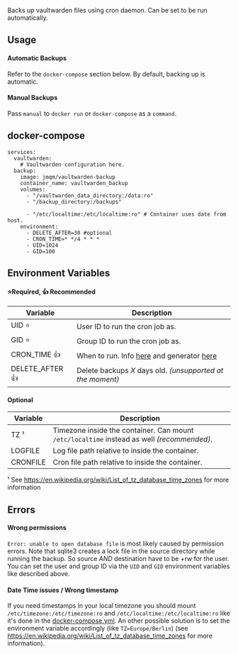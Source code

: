 Backs up vaultwarden files using cron daemon.
Can be set to be run automatically.

## Usage

#### Automatic Backups
Refer to the `docker-compose` section below. By default, backing up is automatic.

#### Manual Backups
Pass `manual` to `docker run` or `docker-compose` as a `command`.

## docker-compose
```
services:
  vaultwarden:
	# Vaultwarden configuration here.
  backup:
    image: jmqm/vaultwarden-backup
    container_name: vaultwarden_backup
    volumes:
      - "/vaultwarden_data_directory:/data:ro"
      - "/backup_directory:/backups"

      - "/etc/localtime:/etc/localtime:ro" # Container uses date from host.
    environment:
      - DELETE_AFTER=30 #optional
      - CRON_TIME=* */4 * * *
      - UID=1024
      - GID=100
```

## Environment Variables
#### ⭐Required, 👍 Recommended
| Variable       | Description                                                                                                                           |
| -------------- | ------------------------------------------------------------------------------------------------------------------------------------- |
| UID          ⭐| User ID to run the cron job as.                                                                                                       |
| GID          ⭐| Group ID to run the cron job as.                                                                                                      |
| CRON_TIME    👍| When to run. Info [here](https://www.ibm.com/docs/en/db2oc?topic=task-unix-cron-format) and generator [here](https://crontab.guru/)   |
| DELETE_AFTER 👍| Delete backups _X_ days old. _(unsupported at the moment)_                                                                            |

#### Optional
| Variable       | Description                                                                                  |
| -------------- | -------------------------------------------------------------------------------------------- |
| TZ ¹           | Timezone inside the container. Can mount `/etc/localtime` instead as well _(recommended)_.   |
| LOGFILE        | Log file path relative to inside the container.                                              |
| CRONFILE       | Cron file path relative to inside the container.                                             |

¹ See <https://en.wikipedia.org/wiki/List_of_tz_database_time_zones> for more information

## Errors
#### Wrong permissions
`Error: unable to open database file` is most likely caused by permission errors.
Note that sqlite3 creates a lock file in the source directory while running the backup.
So source *AND* destination have to be +rw for the user. You can set the user and group ID
via the `UID` and `GID` environment variables like described above.

#### Date Time issues / Wrong timestamp
If you need timestamps in your local timezone you should mount `/etc/timezone:/etc/timezone:ro` and `/etc/localtime:/etc/localtime:ro`
like it's done in the [docker-compose.yml](docker-compose.yml). An other possible solution is to set the environment variable accordingly (like  `TZ=Europe/Berlin`) 
(see <https://en.wikipedia.org/wiki/List_of_tz_database_time_zones> for more information).
